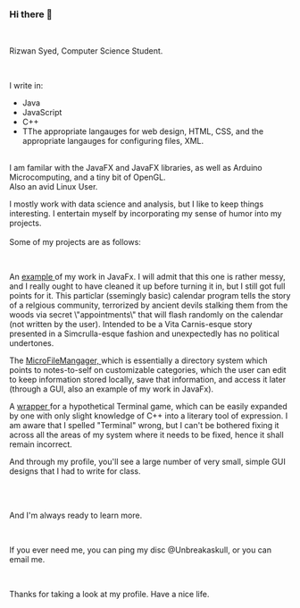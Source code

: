 ### Hi there 👋

<!--
**RAS06/RAS06** is a ✨ _special_ ✨ repository because its `README.md` (this file) appears on your GitHub profile.

Here are some ideas to get you started:

- 🔭 I’m currently working on ...
- 🌱 I’m currently learning ...
- 👯 I’m looking to collaborate on ...
- 🤔 I’m looking for help with ...
- 💬 Ask me about ...
- 📫 How to reach me: ...
- 😄 Pronouns: ...
- ⚡ Fun fact: ...
-->

<!DOCTYPE html>
<html>
  <br>
  <p> Rizwan Syed, Computer Science Student.</p> <br>
  <p> I write in: <ul>
    <li>Java</li>
    <li>JavaScript</li>
    <li>C++</li>
    <li>TThe appropriate langauges for web design, HTML, CSS, and the appropriate langauges for configuring files, XML.</li>
  </ul>
  <br>
  I am familar with the JavaFX and JavaFX libraries, as well as Arduino Microcomputing, and a tiny bit of OpenGL. <br> Also an avid Linux User.
  </p>

  <p>I mostly work with data science and analysis, but I like to keep things interesting. I entertain myself by incorporating my sense of humor into my projects. <br><br> Some of my projects are as follows:</p> <br>
 
    
  <p> An <a href = "https://github.com/RAS06/The-ScizoCalendar-Project"> example </a>of my work in JavaFx. I will admit that this one is rather messy, and I really ought to have cleaned it up before turning it in, but I still got full points for it. This particlar (ssemingly basic) calendar program tells the story of a relgious community, terrorized by ancient devils stalking them from the woods via secret \"appointments\" that will flash randomly on the calendar (not written by the user). Intended to be a Vita Carnis-esque story presented in a Simcrulla-esque fashion and unexpectedly has no political undertones.</p>
  <p> The <a href = "https://github.com/RAS06/MicroFileManager"> MicroFileMangager, </a>which is essentially a directory system which points to notes-to-self on customizable categories, which the user can edit to keep information stored locally, save that information, and access it later (through a GUI, also an example of my work in JavaFx).</p>
  <p> A <a href = "https://github.com/RAS06/TermalIO"> wrapper </a> for a hypothetical Terminal game, which can be easily expanded by one with only slight knowledge of C++ into a literary tool of expression. I am aware that I spelled "Terminal" wrong, but I can't be bothered fixing it across all the areas of my system where it needs to be fixed, hence it shall remain incorrect.</p>  
  <p> And through my profile, you'll see a large number of very small, simple GUI designs that I had to write for class. </p>
  <br> <br>
    
  <p>And I'm always ready to learn more.</p>
  
  <br>
  
  <p> If you ever need me, you can ping my disc @Unbreakaskull, or you can email me.</p>
  
  <br>
  
  <p>Thanks for taking a look at my profile. Have a nice life.</p>
  
  </html>
